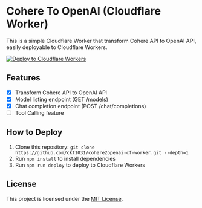 # Cohere To OpenAI (Cloudflare Worker)

This is a simple Cloudflare Worker that transform Cohere API to OpenAI API, easily deployable to Cloudflare Workers.

[![Deploy to Cloudflare Workers](https://deploy.workers.cloudflare.com/button)](https://deploy.workers.cloudflare.com/?url=https://github.com/ckt1031/cohere2openai-cf-worker)

## Features

- [x] Transform Cohere API to OpenAI API
- [x] Model listing endpoint (GET /models)
- [x] Chat completion endpoint (POST /chat/completions)
- [ ] Tool Calling feature

## How to Deploy

1. Clone this repository: `git clone https://github.com/ckt1031/cohere2openai-cf-worker.git --depth=1`
2. Run `npm install` to install dependencies
3. Run `npm run deploy` to deploy to Cloudflare Workers

## License

This project is licensed under the [MIT License](LICENSE).
